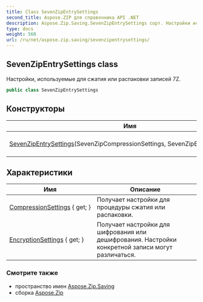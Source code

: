 ```yaml
---
title: Class SevenZipEntrySettings
second_title: Aspose.ZIP для справочника API .NET
description: Aspose.Zip.Saving.SevenZipEntrySettings сорт. Настройки используемые для сжатия или распаковки записей 7Z.
type: docs
weight: 560
url: /ru/net/aspose.zip.saving/sevenzipentrysettings/
---
```

## SevenZipEntrySettings class

Настройки, используемые для сжатия или распаковки записей 7Z.

```csharp
public class SevenZipEntrySettings
```

## Конструкторы

| Имя | Описание |
| --- | --- |
| [SevenZipEntrySettings](sevenzipentrysettings/)(SevenZipCompressionSettings, SevenZipEncryptionSettings) | Инициализирует новый экземпляр`SevenZipEntrySettings` класс. |

## Характеристики

| Имя | Описание |
| --- | --- |
| [CompressionSettings](../../aspose.zip.saving/sevenzipentrysettings/compressionsettings/) { get; } | Получает настройки для процедуры сжатия или распаковки. |
| [EncryptionSettings](../../aspose.zip.saving/sevenzipentrysettings/encryptionsettings/) { get; } | Получает настройки для шифрования или дешифрования. Настройки конкретной записи могут различаться. |

### Смотрите также

* пространство имен [Aspose.Zip.Saving](../../aspose.zip.saving/)
* сборка [Aspose.Zip](../../)


